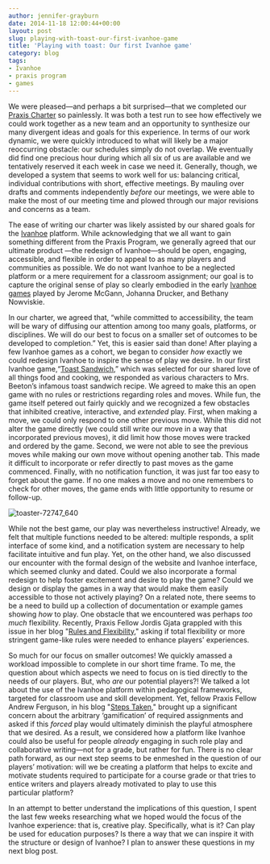 ```yaml
---
author: jennifer-grayburn
date: 2014-11-18 12:00:44+00:00
layout: post
slug: playing-with-toast-our-first-ivanhoe-game
title: 'Playing with toast: Our first Ivanhoe game'
category: blog
tags:
- Ivanhoe
- praxis program
- games
---
```


[
](http://static.scholarslab.org/wp-content/uploads/2014/11/toaster-72747_640.jpg)We were pleased&mdash;and perhaps a bit surprised&mdash;that we completed our [Praxis Charter](http://praxis.scholarslab.org/charter/charter-2014-2015/) so painlessly. It was both a test run to see how effectively we could work together as a new team and an opportunity to synthesize our many divergent ideas and goals for this experience. In terms of our work dynamic, we were quickly introduced to what will likely be a major reoccurring obstacle: our schedules simply do not overlap. We eventually did find one precious hour during which all six of us are available and we tentatively reserved it each week in case we need it. Generally, though, we developed a system that seems to work well for us: balancing critical, individual contributions with short, effective meetings. By mauling over drafts and comments independently _before_ our meetings, we were able to make the most of our meeting time and plowed through our major revisions and concerns as a team.

The ease of writing our charter was likely assisted by our shared goals for the [Ivanhoe](http://ivanhoe.scholarslab.org/) platform. While acknowledging that we all want to gain something different from the Praxis Program, we generally agreed that our ultimate product &mdash;the redesign of Ivanhoe&mdash;should be open, engaging, accessible, and flexible in order to appeal to as many players and communities as possible. We do not want Ivanhoe to be a neglected platform or a mere requirement for a classroom assignment; our goal is to capture the original sense of play so clearly embodied in the early [Ivanhoe games](http://www.rc.umd.edu/pedagogies/commons/innovations/IVANHOE.html#session) played by Jerome McGann, Johanna Drucker, and Bethany Nowviskie.

In our charter, we agreed that, “while committed to accessibility, the team will be wary of diffusing our attention among too many goals, platforms, or disciplines. We will do our best to focus on a smaller set of outcomes to be developed to completion.” Yet, this is easier said than done! After playing a few Ivanhoe games as a cohort, we began to consider _how_ exactly we could redesign Ivanhoe to inspire the sense of play we desire. In our first Ivanhoe game,“[Toast Sandwich](http://ivanhoe-staging.herokuapp.com/?ivanhoe_game=toast-sandwich),” which was selected for our shared love of all things food and cooking, we responded as various characters to Mrs. Beeton’s infamous toast sandwich recipe. We agreed to make this an open game with no rules or restrictions regarding roles and moves. While fun, the game itself petered out fairly quickly and we recognized a few obstacles that inhibited creative, interactive, and _extended_ play. First, when making a move, we could only respond to one other previous move. While this did not alter the game directly (we could still write our move in a way that incorporated previous moves), it did limit how those moves were tracked and ordered by the game. Second, we were not able to see the previous moves while making our own move without opening another tab. This made it difficult to incorporate or refer directly to past moves as the game commenced. Finally, with no notification function, it was just far too easy to forget about the game. If no one makes a move and no one remembers to check for other moves, the game ends with little opportunity to resume or follow-up.

![toaster-72747_640](http://static.scholarslab.org/wp-content/uploads/2014/11/toaster-72747_640.jpg)

While not the best game, our play was nevertheless instructive! Already, we felt that multiple functions needed to be altered: multiple responds, a split interface of some kind, and a notification system are necessary to help facilitate intuitive and fun play. Yet, on the other hand, we also discussed our encounter with the formal design of the website and Ivanhoe interface, which seemed clunky and dated. Could we also incorporate a formal redesign to help foster excitement and desire to play the game? Could we design or display the games in a way that would make them easily accessible to those not actively playing? On a related note, there seems to be a need to build up a collection of documentation or example games showing _how_ to play. One obstacle that we encountered was perhaps _too much_ flexibility. Recently, Praxis Fellow Jordis Gjata grappled with this issue in her blog "[Rules and Flexibility](http://scholarslab.org/grad-student-research/rules-and-flexibility-learning-from-games-for-ivanhoe/)," asking if total flexibility or more stringent game-like rules were needed to enhance players' experiences.

So much for our focus on smaller outcomes! We quickly amassed a workload impossible to complete in our short time frame. To me, the question about which aspects we need to focus on is tied directly to the needs of our players. But, who _are_ our potential players?! We talked a lot about the use of the Ivanhoe platform within pedagogical frameworks, targeted for classroom use and skill development. Yet, fellow Praxis Fellow Andrew Ferguson, in his blog "[Steps Taken](http://scholarslab.org/grad-student-research/steps-taken/)," brought up a significant concern about the arbitrary ‘gamification’ of required assignments and asked if this _forced_ play would ultimately diminish the playful atmosphere that we desired. As a result, we considered how a platform like Ivanhoe could also be useful for people _already_ engaging in such role play and collaborative writing&mdash;not for a grade, but rather for fun. There is no clear path forward, as our next step seems to be enmeshed in the question of our players’ motivation: will we be creating a platform that helps to excite and motivate students required to participate for a course grade or that tries to entice writers and players already motivated to play to use this particular platform?

In an attempt to better understand the implications of this question, I spent the last few weeks researching what we hoped would the focus of the Ivanhoe experience: that is, creative play. Specifically, what is it? Can play be used for education purposes? Is there a way that we can inspire it with the structure or design of Ivanhoe? I plan to answer these questions in my next blog post.
